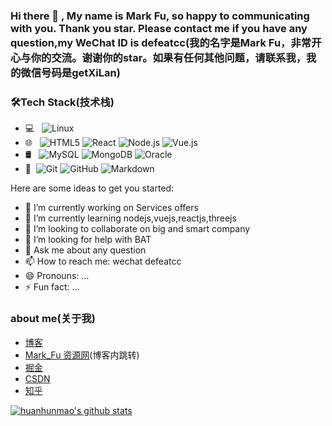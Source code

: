 ### Hi there 👋 , My name is Mark Fu, so happy to communicating with you. Thank you star. Please contact me if you have any question,my WeChat ID is defeatcc(我的名字是Mark Fu，非常开心与你的交流。谢谢你的star。如果有任何其他问题，请联系我，我的微信号码是getXiLan)






### 🛠Tech Stack(技术栈)

- 💻 &#160; 
![Linux](https://img.shields.io/badge/-Linux-333333?style=flat&logo=Linux&logoColor=FCC624)
- 🌐 &#160; ![HTML5](https://img.shields.io/badge/-HTML5-333333?style=flat&logo=HTML5)
![React](https://img.shields.io/badge/-React.js-333333?style=flat&logo=react.js)
![Node.js](https://img.shields.io/badge/-Node.js-333333?style=flat&logo=node.js)
![Vue.js](https://img.shields.io/badge/-VueJS-333333?style=flat&logo=Vue.js)
- 🛢 &#160; ![MySQL](https://img.shields.io/badge/-MySQL-333333?style=flat&logo=mysql)
![MongoDB](https://img.shields.io/badge/-MongoDB-333333?style=flat&logo=mongodb)
![Oracle](https://img.shields.io/badge/-Oracle-333333?style=flat&logo=Oracle)
- 🔧 &#160;![Git](https://img.shields.io/badge/-Git-333333?style=flat&logo=git)
![GitHub](https://img.shields.io/badge/-GitHub-333333?style=flat&logo=github)
![Markdown](https://img.shields.io/badge/-Markdown-333333?style=flat&logo=markdown)



Here are some ideas to get you started:

- 🔭 I’m currently working on Services offers
- 🌱 I’m currently learning nodejs,vuejs,reactjs,threejs
- 👯 I’m looking to collaborate on big and smart company
- 🤔 I’m looking for help with BAT
- 💬 Ask me about any question
- 📫 How to reach me: wechat defeatcc
- 😄 Pronouns: ...
- ⚡ Fun fact: ...





### about me(关于我)
- [博客](https://huanhunmao.github.io/)
- [Mark_Fu 资源网](https://huanhunmao.github.io/)(博客内跳转)
- [掘金](https://juejin.cn/user/1741228277763278)
- [CSDN](https://i.csdn.net/#/user-center/profile?spm=1003.2020.3001.5111)
- [知乎](https://www.zhihu.com/people/got-81)



[![huanhunmao's github stats](https://github-readme-stats.vercel.app/api?username=huanhunmao)](https://github.com/anuraghazra/github-readme-stats)
